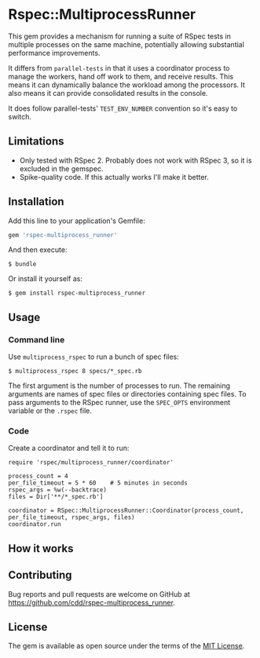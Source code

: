 # Rspec::MultiprocessRunner

This gem provides a mechanism for running a suite of RSpec tests in multiple
processes on the same machine, potentially allowing substantial performance
improvements.

It differs from `parallel-tests` in that it uses a coordinator process to manage
the workers, hand off work to them, and receive results. This means it can
dynamically balance the workload among the processors. It also means it can
provide consolidated results in the console.

It does follow parallel-tests' `TEST_ENV_NUMBER` convention so it's easy to
switch.

## Limitations

* Only tested with RSpec 2. Probably does not work with RSpec 3, so it is
  excluded in the gemspec.
* Spike-quality code. If this actually works I'll make it better.

## Installation

Add this line to your application's Gemfile:

```ruby
gem 'rspec-multiprocess_runner'
```

And then execute:

    $ bundle

Or install it yourself as:

    $ gem install rspec-multiprocess_runner

## Usage

### Command line

Use `multiprocess_rspec` to run a bunch of spec files:

    $ multiprocess_rspec 8 specs/*_spec.rb

The first argument is the number of processes to run. The remaining arguments
are names of spec files or directories containing spec files. To pass arguments
to the RSpec runner, use the `SPEC_OPTS` environment variable or the `.rspec`
file.

### Code

Create a coordinator and tell it to run:

    require 'rspec/multiprocess_runner/coordinator'

    process_count = 4
    per_file_timeout = 5 * 60    # 5 minutes in seconds
    rspec_args = %w(--backtrace)
    files = Dir['**/*_spec.rb']

    coordinator = RSpec::MultiprocessRunner::Coordinator(process_count, per_file_timeout, rspec_args, files)
    coordinator.run

## How it works



## Contributing

Bug reports and pull requests are welcome on GitHub at https://github.com/cdd/rspec-multiprocess_runner.


## License

The gem is available as open source under the terms of the [MIT License](http://opensource.org/licenses/MIT).
